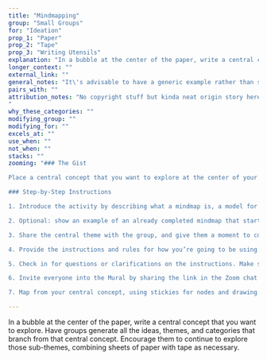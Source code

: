 ```yaml
---
title: "Mindmapping"
group: "Small Groups"
for: "Ideation"
prop_1: "Paper"
prop_2: "Tape"
prop_3: "Writing Utensils"
explanation: "In a bubble at the center of the paper, write a central concept that you want to explore. Have groups generate all the ideas, themes, and categories that branch from that central concept. Encourage them to continue to explore those sub-themes, combining sheets of paper with tape as necessary."
longer_context: ""
external_link: ""
general_notes: "It\'s advisable to have a generic example rather than simply giving verbal directions."
pairs_with: ""
attribution_notes: "No copyright stuff but kinda neat origin story here - https://en.wikipedia.org/wiki/Mind_map#Origins
"
why_these_categories: ""
modifying_group: ""
modifying_for: ""
excels_at: ""
use_when: ""
not_when: ""
stacks: ""
zooming: "### The Gist

Place a central concept that you want to explore at the center of your Mural board. Have participants use stickies to generate all the ideas, themes, and sub-categories that branch from it. Encourage them to continue to explore those sub-themes, creating more branches extending out to the edges of the board.

### Step-by-Step Instructions

1. Introduce the activity by describing what a mindmap is, a model for visualizing a information by having a central theme and creating branches of all the related ideas.

2. Optional: show an example of an already completed mindmap that starts with a very different central theme from what you’ll be focusing on (e.g., “Breakfast Foods” is a great example mindmap, unless you’re facilitating a breakfast food workshop, in which case where do we sign up?).

3. Share the central theme with the group, and give them a moment to consider it, and ask any clarifying questions they have about it.

4. Provide the instructions and rules for how you’re going to be using Mural. (e.g., if you’re limiting participation, using certain sticky types, colors to denote the levels of hierarchy)

5. Check in for questions or clarifications on the instructions. Make sure people understand the central theme you’re going to be mapping (especially if it’s jargon), the tools you’ll be using in Mural (or not using), and their individual roles.

6. Invite everyone into the Mural by sharing the link in the Zoom chat. Optional: mute all if you want this to be a silent activity.

7. Map from your central concept, using stickies for nodes and drawing lines for connections. Keep going until you feel you’ve fully fleshed out the idea, run out of space in your Mural, or run out of time."

---
```


In a bubble at the center of the paper, write a central concept that you want to explore. Have groups generate all the ideas, themes, and categories that branch from that central concept. Encourage them to continue to explore those sub-themes, combining sheets of paper with tape as necessary.

